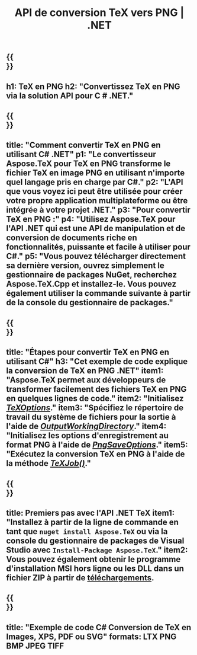 ﻿---
translation: true
template: /_templates/_conversion-child-net.md
title: API de conversion TeX vers PNG | .NET
description: Fonctionnalité de conversion TeX vers PNG. Intégrez cette bibliothèque .NET sur site dans votre projet ou utilisez des applications multiplateformes pour convertir TeX en PNG.
keywords: tex en png api net, tex2png intègre c#
url: /net/conversion/tex-to-png/
family: tex
platformtag: net
feature: conversion
informat: TEX
outformat: PNG
otherformats: BMP JPEG TIFF PDF SVG XPS
---


{{<section banner>}}
---
h1: TeX en PNG
h2: "Convertissez TeX en PNG via la solution API pour C # .NET."
---

{{<section overview>}}
---
title: "Comment convertir TeX en PNG en utilisant C# .NET"
p1: "Le convertisseur Aspose.TeX pour TeX en PNG transforme le fichier TeX en image PNG en utilisant n'importe quel langage pris en charge par C#."
p2: "L'API que vous voyez ici peut être utilisée pour créer votre propre application multiplateforme ou être intégrée à votre projet .NET."
p3: "Pour convertir TeX en PNG :"
p4: "Utilisez Aspose.TeX pour l'API .NET qui est une API de manipulation et de conversion de documents riche en fonctionnalités, puissante et facile à utiliser pour C#."
p5: "Vous pouvez télécharger directement sa dernière version, ouvrez simplement le gestionnaire de packages NuGet, recherchez Aspose.TeX.Cpp et installez-le. Vous pouvez également utiliser la commande suivante à partir de la console du gestionnaire de packages."
---

{{<section feature1>}}
---
title: "Étapes pour convertir TeX en PNG en utilisant C#"
h3: "Cet exemple de code explique la conversion de TeX en PNG .NET"
item1: "Aspose.TeX permet aux développeurs de transformer facilement des fichiers TeX en PNG en quelques lignes de code."
item2: "Initialisez [*TeXOptions*](https://reference.aspose.com/tex/net/aspose.tex/texoptions/)."
item3: "Spécifiez le répertoire de travail du système de fichiers pour la sortie à l'aide de [*OutputWorkingDirectory*](https://reference.aspose.com/tex/net/aspose.tex/texoptions/outputworkingdirectory/)."
item4: "Initialisez les options d'enregistrement au format PNG à l'aide de [*PngSaveOptions*](https://reference.aspose.com/tex/net/aspose.tex.presentation.image/pngsaveoptions/)."
item5: "Exécutez la conversion TeX en PNG à l'aide de la méthode [*TeXJob()*](https://reference.aspose.com/tex/net/aspose.tex/texjob/)."
---

{{<section feature2>}}
---
title: Premiers pas avec l'API .NET TeX
item1: "Installez à partir de la ligne de commande en tant que ```nuget install Aspose.TeX``` ou via la console du gestionnaire de packages de Visual Studio avec ```Install-Package Aspose.TeX```."
item2: Vous pouvez également obtenir le programme d'installation MSI hors ligne ou les DLL dans un fichier ZIP à partir de [téléchargements](https://downloads.aspose.com/tex/net).
---

{{<section widget>}}
---
title: "Exemple de code C# Conversion de TeX en Images, XPS, PDF ou SVG"
formats: LTX PNG BMP JPEG TIFF
---
